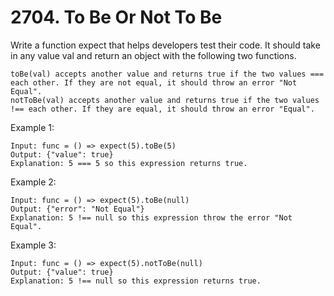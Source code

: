 # 2704. To Be Or Not To Be

Write a function expect that helps developers test their code. It should take in any value val and return an object with the following two functions.

    toBe(val) accepts another value and returns true if the two values === each other. If they are not equal, it should throw an error "Not Equal".
    notToBe(val) accepts another value and returns true if the two values !== each other. If they are equal, it should throw an error "Equal".

Example 1:

```
Input: func = () => expect(5).toBe(5)
Output: {"value": true}
Explanation: 5 === 5 so this expression returns true.
```

Example 2:

```
Input: func = () => expect(5).toBe(null)
Output: {"error": "Not Equal"}
Explanation: 5 !== null so this expression throw the error "Not Equal".
```

Example 3:

```
Input: func = () => expect(5).notToBe(null)
Output: {"value": true}
Explanation: 5 !== null so this expression returns true.
```
